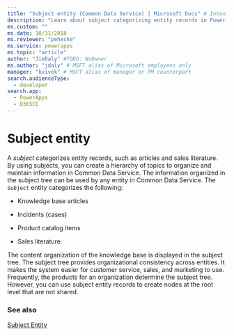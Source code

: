 ```yaml
---
title: "Subject entity (Common Data Service) | Microsoft Docs" # Intent and product brand in a unique string of 43-59 chars including spaces
description: "Learn about subject categorizing entity records in Power Apps, such as articles and sales literature. Using subjects you can create a hierarchy of topics to organize and maintain information."
ms.custom: ""
ms.date: 10/31/2018
ms.reviewer: "pehecke"
ms.service: powerapps
ms.topic: "article"
author: "JimDaly" #TODO: NoOwner
ms.author: "jdaly" # MSFT alias of Microsoft employees only
manager: "kvivek" # MSFT alias of manager or PM counterpart
search.audienceType: 
  - developer
search.app: 
  - PowerApps
  - D365CE
---
```

# Subject entity

A *subject* categorizes entity records, such as articles and sales literature. By using subjects, you can create a hierarchy of topics to organize and maintain information in Common Data Service. The information organized in the subject tree can be used by any entity in Common Data Service. The `Subject` entity categorizes the following:  
  
- Knowledge base articles  
  
- Incidents (cases)  
  
- Product catalog items  
  
- Sales literature  
  
The content organization of the knowledge base is displayed in the subject tree. The subject tree provides organizational consistency across entities. It makes the system easier for customer service, sales, and marketing to use. Frequently, the products for an organization determine the subject tree. However, you can use subject entity records to create nodes at the root level that are not shared.  
  
### See also  
 [Subject Entity](reference/entities/subject.md) 
 